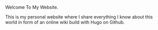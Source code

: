 Welcome To My Website.

This is my personal website where I share everything I know about this world in form of an online wiki build with Hugo on Github.